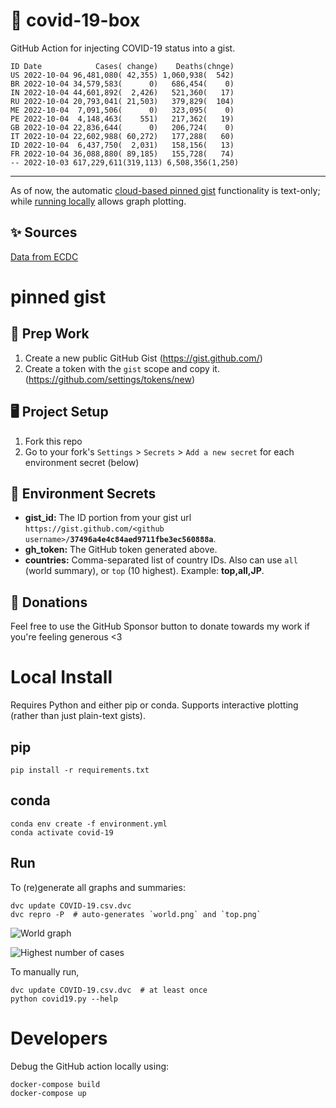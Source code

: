 # 🏥 covid-19-box

GitHub Action for injecting COVID-19 status into a gist.

```
ID Date            Cases( change)    Deaths(chnge)
US 2022-10-04 96,481,080( 42,355) 1,060,938(  542)
BR 2022-10-04 34,579,583(      0)   686,454(    0)
IN 2022-10-04 44,601,892(  2,426)   521,360(   17)
RU 2022-10-04 20,793,041( 21,503)   379,829(  104)
ME 2022-10-04  7,091,506(      0)   323,095(    0)
PE 2022-10-04  4,148,463(    551)   217,362(   19)
GB 2022-10-04 22,836,644(      0)   206,724(    0)
IT 2022-10-04 22,602,988( 60,272)   177,288(   60)
ID 2022-10-04  6,437,750(  2,031)   158,156(   13)
FR 2022-10-04 36,088,880( 89,185)   155,728(   74)
-- 2022-10-03 617,229,611(319,113) 6,508,356(1,250)
```

---

As of now, the automatic [cloud-based pinned gist](#pinned-gist) functionality is text-only;
while [running locally](#local-install) allows graph plotting.

## ✨ Sources

[Data from ECDC](https://www.ecdc.europa.eu/en/publications-data/download-todays-data-geographic-distribution-covid-19-cases-worldwide)

# pinned gist

## 🎒 Prep Work
1. Create a new public GitHub Gist (https://gist.github.com/)
1. Create a token with the `gist` scope and copy it. (https://github.com/settings/tokens/new)

## 🖥 Project Setup
1. Fork this repo
1. Go to your fork's `Settings` > `Secrets` > `Add a new secret` for each environment secret (below)

## 🤫 Environment Secrets
- **gist_id:** The ID portion from your gist url `https://gist.github.com/<github username>/`**`37496a4e4c84aed9711fbe3ec560888a`**.
- **gh_token:** The GitHub token generated above.
- **countries:** Comma-separated list of country IDs. Also can use `all` (world summary), or `top` (10 highest). Example: **top,all,JP**.

## 💸 Donations

Feel free to use the GitHub Sponsor button to donate towards my work if you're feeling generous <3

# Local Install

Requires Python and either pip or conda. Supports interactive plotting (rather than just plain-text gists).

## pip

```
pip install -r requirements.txt
```

## conda

```
conda env create -f environment.yml
conda activate covid-19
```

## Run

To (re)generate all graphs and summaries:

```
dvc update COVID-19.csv.dvc
dvc repro -P  # auto-generates `world.png` and `top.png`
```

![World graph](world.png)

![Highest number of cases](top.png)

To manually run,

```
dvc update COVID-19.csv.dvc  # at least once
python covid19.py --help
```

# Developers

Debug the GitHub action locally using:

```
docker-compose build
docker-compose up
```
